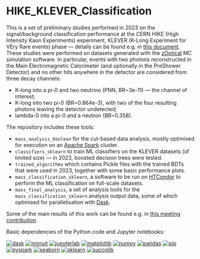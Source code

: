 # HIKE_KLEVER_Classification

This is a set of preliminary studies performed in 2023 on the signal/background classification performance at the CERN HIKE (High Intensity Kaon Experiments) experiment, KLEVER (K-Long Experiment for VEry Rare events) phase &mdash; details can be found e.g. in [this document](https://arxiv.org/abs/2211.16586). These studies were performed on datasets generated with the [zOptical](https://gitlab.cern.ch/prin-klever/zOptical) MC simulation software. In particular, events with two photons reconstructed in the Main Electromagnetic Calorimeter (and optionally in the PreShower Detector) and no other hits anywhere in the detector are considered from three decay channels:

- K-long into a pi-0 and two neutrino (PNN, BR~3e-11) &mdash; the channel of interest;
- K-long into two pi-0 (BR~0.864e-3), with two of the four resulting photons leaving the detector undetected;
- lambda-0 into a pi-0 and a neutron (BR~0.358).

The repository includes these tools:

- `mass_analysis_boolean` for the cut-based data analysis, mostly optimised for execution on an [Apache Spark](https://spark.apache.org/) cluster.
- `classifiers_sklearn` to train ML classifiers on the KLEVER datasets (of limited size) &mdash; in 2023, boosted decision trees were tested.
- `trained_algorithms` which contains Pickle files with the trained BDTs that were used in 2023, together with some basic performance plots.
- `mass_classification_sklearn`, a software to be run on [HTCondor](https://htcondor.org/) to perform the ML classification on full-scale datasets.
- `mass_final_analysis`, a set of analysis tools for the `mass_classification_sklearn` analysis output data, some of which optimised for parallelisation with [Dask](https://www.dask.org/).

Some of the main results of this work can be found e.g. in [this meeting contribution](https://indico.cern.ch/event/1234203/contributions/5560870/).

Basic dependencies of the Python code and Jupyter notebooks:

[![dask](https://img.shields.io/badge/dask-grey.svg)](https://www.dask.org/) [![iminuit](https://img.shields.io/badge/iminuit-grey.svg)](https://scikit-hep.org/iminuit/) [![jupyterlab](https://img.shields.io/badge/jupyterlab-grey.svg)](https://jupyterlab.readthedocs.io/en/stable/) [![matplotlib](https://img.shields.io/badge/matplotlib-grey.svg)](https://matplotlib.org/) [![numpy](https://img.shields.io/badge/numpy-grey.svg)](https://numpy.org/) [![pandas](https://img.shields.io/badge/pandas-grey.svg)](https://pandas.pydata.org/) [![pip](https://img.shields.io/badge/pip-grey.svg)](https://pip.pypa.io/en/stable/) [![pyspark](https://img.shields.io/badge/pyspark-grey.svg)](https://spark.apache.org/docs/latest/api/python/index.html#) [![seaborn](https://img.shields.io/badge/seaborn-grey.svg)](https://seaborn.pydata.org/) [![sklearn](https://img.shields.io/badge/sklearn-grey.svg)](https://scikit-learn.org/stable/) [![succolib](https://img.shields.io/badge/succolib-grey.svg)](https://github.com/mattiasoldani/succolib)
